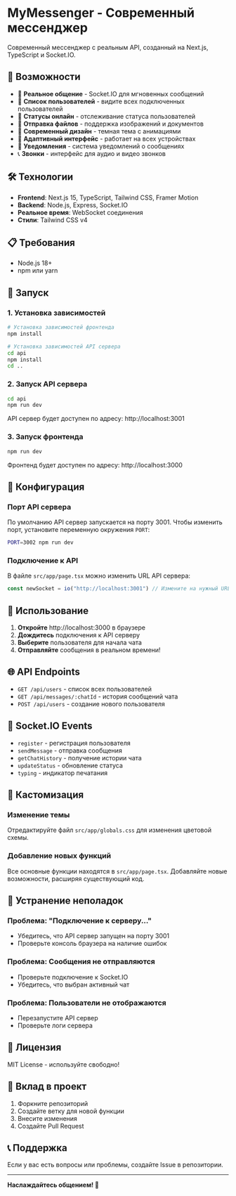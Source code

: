 # MyMessenger - Современный мессенджер

Современный мессенджер с реальным API, созданный на Next.js, TypeScript и Socket.IO.

## 🚀 Возможности

- 💬 **Реальное общение** - Socket.IO для мгновенных сообщений
- 👥 **Список пользователей** - видите всех подключенных пользователей
- 📱 **Статусы онлайн** - отслеживание статуса пользователей
- 📁 **Отправка файлов** - поддержка изображений и документов
- 🎨 **Современный дизайн** - темная тема с анимациями
- 📱 **Адаптивный интерфейс** - работает на всех устройствах
- 🔔 **Уведомления** - система уведомлений о сообщениях
- 📞 **Звонки** - интерфейс для аудио и видео звонков

## 🛠️ Технологии

- **Frontend**: Next.js 15, TypeScript, Tailwind CSS, Framer Motion
- **Backend**: Node.js, Express, Socket.IO
- **Реальное время**: WebSocket соединения
- **Стили**: Tailwind CSS v4

## 📋 Требования

- Node.js 18+ 
- npm или yarn

## 🚀 Запуск

### 1. Установка зависимостей

```bash
# Установка зависимостей фронтенда
npm install

# Установка зависимостей API сервера
cd api
npm install
cd ..
```

### 2. Запуск API сервера

```bash
cd api
npm run dev
```

API сервер будет доступен по адресу: http://localhost:3001

### 3. Запуск фронтенда

```bash
npm run dev
```

Фронтенд будет доступен по адресу: http://localhost:3000

## 🔧 Конфигурация

### Порт API сервера
По умолчанию API сервер запускается на порту 3001. 
Чтобы изменить порт, установите переменную окружения `PORT`:

```bash
PORT=3002 npm run dev
```

### Подключение к API
В файле `src/app/page.tsx` можно изменить URL API сервера:

```typescript
const newSocket = io("http://localhost:3001") // Измените на нужный URL
```

## 📱 Использование

1. **Откройте** http://localhost:3000 в браузере
2. **Дождитесь** подключения к API серверу
3. **Выберите** пользователя для начала чата
4. **Отправляйте** сообщения в реальном времени!

## 🌐 API Endpoints

- `GET /api/users` - список всех пользователей
- `GET /api/messages/:chatId` - история сообщений чата
- `POST /api/users` - создание нового пользователя

## 🔌 Socket.IO Events

- `register` - регистрация пользователя
- `sendMessage` - отправка сообщения
- `getChatHistory` - получение истории чата
- `updateStatus` - обновление статуса
- `typing` - индикатор печатания

## 🎨 Кастомизация

### Изменение темы
Отредактируйте файл `src/app/globals.css` для изменения цветовой схемы.

### Добавление новых функций
Все основные функции находятся в `src/app/page.tsx`. Добавляйте новые возможности, расширяя существующий код.

## 🐛 Устранение неполадок

### Проблема: "Подключение к серверу..."
- Убедитесь, что API сервер запущен на порту 3001
- Проверьте консоль браузера на наличие ошибок

### Проблема: Сообщения не отправляются
- Проверьте подключение к Socket.IO
- Убедитесь, что выбран активный чат

### Проблема: Пользователи не отображаются
- Перезапустите API сервер
- Проверьте логи сервера

## 📝 Лицензия

MIT License - используйте свободно!

## 🤝 Вклад в проект

1. Форкните репозиторий
2. Создайте ветку для новой функции
3. Внесите изменения
4. Создайте Pull Request

## 📞 Поддержка

Если у вас есть вопросы или проблемы, создайте Issue в репозитории.

---

**Наслаждайтесь общением! 🚀**

